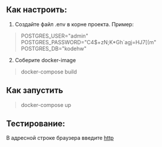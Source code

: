 ## Как настроить:

1. Создайте файл .env в корне проекта. Пример:

> POSTGRES_USER="admin"
> POSTGRES_PASSWORD="C4$+zN;K*Gh`agj=HJ7[(m"
> POSTGRES_DB="kodehw"


2. Соберите docker-image
> docker-compose build

## Как запустить

> docker-compose up


## Тестирование:
В адресной строке браузера введите [http](http://localhost:8080/swagger-ui/swagger-ui/index.html)
